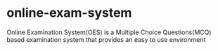 # online-exam-system
Online Examination System(OES) is a Multiple Choice Questions(MCQ) based examination system that provides an easy to use environment
